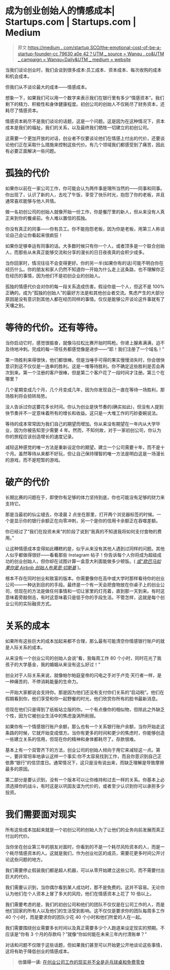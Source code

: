 # 成为创业创始人的情感成本| Startups.com | Startups.com | Medium

> 原文:[https://medium . com/startup SCO/the-emotional-cost-of-be-a-startup-founder-cc 79630 a0e 42？UTM _ source = Wanqu . co&UTM _ campaign = Wanqu+Daily&UTM _ medium = website](https://medium.com/startupsco/the-emotional-cost-of-being-a-startup-founder-cc79630a0e42?utm_source=wanqu.co&utm_campaign=Wanqu+Daily&utm_medium=website)

当我们谈论创业时，我们会谈到很多成本:员工成本、资本成本、每次收购的成本和机会成本。

但我们从不谈论最大的成本——情感成本。



想象一下，如果我们可以用一个数字来表示我们在银行里有多少“情感资本”。我们剩下的精力、积极性和身体健康程度。初创公司的创始人不仅耗尽了财务资本，还耗尽了情感资本。

情感资本耗尽不是我们谈论的话题，这是一个问题。这是因为在这种情况下，资本成本是我们的福祉，我们的关系，以及最终我们牺牲一切建立的初创公司。

这需要一个更加开放的对话，创业者不仅要谈论他们在情感上付出的代价，还要谈论他们正在采取什么措施来控制这些代价。有几个领域我们都感受到了痛苦，因此有必要正面解决一些问题。

# 孤独的代价

如果你以前在一家公司工作，你可能会认为两件事是理所当然的——同事和同事。你出现了，认识了新的人，去吃了午饭，享受了快乐时光，抱怨了你的老板，并且通常喜欢能够与他人共情。

做一名初创公司的创始人就像开始一份工作，你是餐厅里的新人，但从来没有人真正来到你的餐桌前。令人难以置信的孤独。

你没有真正的同事——你有员工。你不能抱怨老板，因为你是老板，用第三人称谈论自己会让你看起来很疯狂！

如果你足够幸运有同事的话。大多数时候只有你一个人，或者顶多是一个联合创始人，而那些从未真正能够交流和分享的漫长的日日夜夜真的会积少成多。

当你回家时，情况往往不会变得更好。你的另一半(如果你有的话)可能不明白你在经历什么。你的朋友和家人仍然不知道你一开始为什么走上这条路，也不理解你正在经历的事情，因为他们不是初创企业的创始人。

孤独的情感代价会对你的每一段关系造成伤害。假设你是一个人，但这不是 100%正确的。成为“孤独的创始人”的最好方法是和其他创业者交流。焦虑产生的大部分原因是没有意识到其他人都在经历同样的事情。仅仅是能够公开谈论这件事就有了天壤之别。

# 等待的代价。还有等待。

当你启动它时，感觉很振奋，就像马拉松比赛开始时鸣枪。你肾上腺素满满，迫不及待地冲刺。完成的每一项任务都感觉像是进步——“耶！我们注册了一个域名！”

第一场胜利来得很快，他们都很棒。但是当唾手可得的果实慢慢消失时，你会很快意识到这不仅仅是一连串的胜利。这是一堆等待胜利。你不确定这些胜利是否会再次到来。第一个注册的客户很棒，但是第二个客户花了一段时间才注册。第三个在哪里？

几个星期变成几个月，几个月变成几年，因为你发现自己一直在等待一场胜利，那场胜利将会扭转局势。

没人告诉过你这要花多长时间。你认为创业是快节奏的(确实如此)，但没有人提到快节奏并不一定意味着所有的增长和收益。这只是一大堆工作的巧妙委婉说法。

等待的成本常常因为我们自己的期望而增加。你从来没有期望在一年内从大学毕业，因为你被告知至少需要 4 年。然而，不知何故，对于一家初创公司，你认为你的旅程应该创造增长的速度记录。

减轻这种感觉的唯一方法是重新设定你的期望。建立一个公司需要十年，而不是十个月。虽然等待从来都不好玩，但让自己保持理智的唯一方法是明白这是一场漫长的游戏，而不是短暂的游戏。

# 破产的代价

长期比赛的问题在于，即使你有足够的体力坚持到底，你也可能没有足够的财力来支持它。

那是当最初的仙尘褪去，你凌晨 2 点坐在那里，打开两个浏览器标签的时候。一个是显示你的银行余额正在向零冲刺，另一个是你的信用卡余额正在吞噬差额。

你已经过了“我们在投资未来”的阶段了说到“我真的不知道我将如何支付食物的费用。”

让这种情感成本变得如此糟糕的是，似乎从来没有其他人遇到过同样的问题。其他人似乎都做得很好——看看那些 Instagram 帖子！你告诉每个人你将成为超级成功的创业创始人，但你却在试图计算一盒意大利面能做多少顿饭。( [*或“欧巴马如果你是 Airbnb 创始人布莱恩·切斯基*](https://www.startups.co/articles/an-unbelievable-journey) )。

根本不存在同时创业和致富的版本。你需要像你在高中或大学时那样看待你的创业公司——一种达到目的的手段。最终是一个有一天会把食物放在你桌子上的创业公司，但现在的方法是做任何事情和一切让家里的灯亮着，直到那一天到来。有时这意味着旁敲侧击，有时这意味着只是低于你的手段生活。不管怎样，这就是每个创业公司的实际融资方式。

# 关系的成本

如果所有这些巨大的成本加起来都不合理，那么最有可能清空你情感银行账户的就是人际关系的成本。

从来没有一个创业公司的创始人会说“看，我每周工作 80 个小时，同时花光了我孩子的大学基金，我的婚姻从来没有这么好过！”

创业对于人际关系来说，就像帕尔帕庭皇帝的闪电之手对于卢克·天行者一样，是一种痛苦的、不停消耗能量的生命力。

一开始大家都说会支持你。那是因为他们还没有支付你们关系的“启动税”。他们在假期看到你，他们享受和你一起野餐的时光，他们欣赏你所有的脸书最新消息。

但现在他们只是得到了纸板站立版的你。一个有点像你的相似物，但除此之外缺乏个性，因为它被创业生活中的焦虑漩涡所削弱。

如果你有一个情感银行账户余额，那么也有一个关系银行账户余额，当你开始走这条路的时候，它就开始变成借方。当你有更多的时间和更少的焦虑时，你能够创造一些建立关系的信用，但现在你的精神和身体都耗尽了。存款很难。

基本上有一个双管齐下的方法，创业公司的创始人倾向于用它来减轻这一点。第一，要非常坦率地承认这样一个事实:你不太容易找到工作，而且你意识到自己正依靠“银行”的信贷度日。通常情况下，这只是没有说出来，而缺乏理解是导致摩擦最多的原因。

第二部分是要认识到，没有一个版本可以让你维持和过去一样的关系。你基本上必须选择你的战斗，有时这是以巩固友谊为代价的，或者至少认识到你可以承担多少投资。

# 我们需要面对现实

所有这些成本加起来就是一个初创公司的创始人为了让他们的业务向前发展而真正付出的代价。

当你坐在创业第三年的朋友对面时，你看到的不是一个耗尽风险资本的人，而是一个耗尽情感资本的人。这就是我们，作为创业社区的成员，需要花更多时间公开讨论这些问题的地方。

我们需要停止假装我们都是超人机器，可以从零开始建立这些公司，而不需要付出巨大的代价。

我们需要认识到，当你偶尔看到某人成功时，那不是免费的。这并不容易。无论你认为他们在个人资本上冒了多大的风险，他们在情感资本上花了 10 倍以上。

我们需要考虑的是，我们的初创公司和他们的团队不仅仅是在公司工作的人，而是他们回家的所有人以及他们的生活受到影响。这不仅仅是要求你的团队每周多工作 40 个小时，而是要求你的团队少花 40 个小时和他们所爱的人在一起。

我们需要围绕创业需要多长时间以及真正需要多少个人跑道来设定现实的预期。不应该是“你有 3 个月的存款吗？”就像“你如何能在未来三年内付清账单？”

对话和问题不仅限于这些话题，但如果我们甚至可以开始更公开地谈论这些事情，这将有助于降低创业的情感成本。

> **也值得一读:** [在创业公司工作的现实并不全是乒乓球桌和免费零食](https://www.startups.co/articles/working-for-a-startup)

